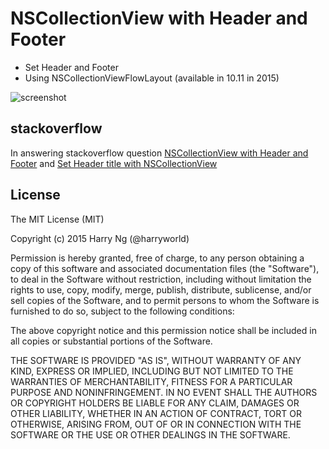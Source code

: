 # NSCollectionView with Header and Footer

- Set Header and Footer
- Using NSCollectionViewFlowLayout (available in 10.11 in 2015)

![screenshot](https://raw.githubusercontent.com/harryworld/NSCollectionView-Header-Footer/master/screenshot.png)

## stackoverflow

In answering stackoverflow question [NSCollectionView with Header and Footer](http://stackoverflow.com/questions/34758314/nscollectionview-with-header-and-footer/34759350#comment57267110_34759350) and [Set Header title with NSCollectionView](http://stackoverflow.com/questions/34802573/set-header-title-with-nscollectionview)

## License

The MIT License (MIT)

Copyright (c) 2015 Harry Ng (@harryworld)

Permission is hereby granted, free of charge, to any person obtaining a copy
of this software and associated documentation files (the "Software"), to deal
in the Software without restriction, including without limitation the rights
to use, copy, modify, merge, publish, distribute, sublicense, and/or sell
copies of the Software, and to permit persons to whom the Software is
furnished to do so, subject to the following conditions:

The above copyright notice and this permission notice shall be included in
all copies or substantial portions of the Software.

THE SOFTWARE IS PROVIDED "AS IS", WITHOUT WARRANTY OF ANY KIND, EXPRESS OR
IMPLIED, INCLUDING BUT NOT LIMITED TO THE WARRANTIES OF MERCHANTABILITY,
FITNESS FOR A PARTICULAR PURPOSE AND NONINFRINGEMENT. IN NO EVENT SHALL THE
AUTHORS OR COPYRIGHT HOLDERS BE LIABLE FOR ANY CLAIM, DAMAGES OR OTHER
LIABILITY, WHETHER IN AN ACTION OF CONTRACT, TORT OR OTHERWISE, ARISING FROM,
OUT OF OR IN CONNECTION WITH THE SOFTWARE OR THE USE OR OTHER DEALINGS IN
THE SOFTWARE.

